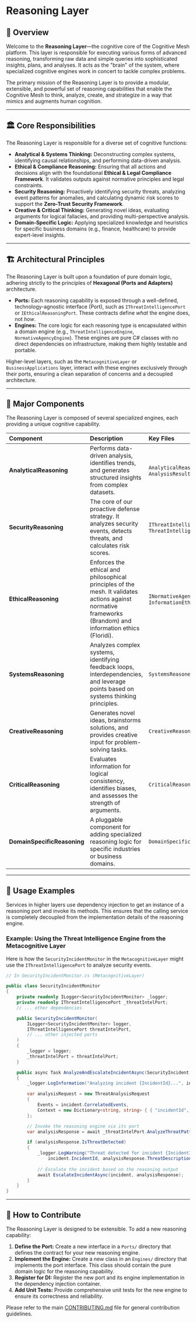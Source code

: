 # Reasoning Layer

## 🎯 Overview

Welcome to the **Reasoning Layer**—the cognitive core of the Cognitive Mesh platform. This layer is responsible for executing various forms of advanced reasoning, transforming raw data and simple queries into sophisticated insights, plans, and analyses. It acts as the "brain" of the system, where specialized cognitive engines work in concert to tackle complex problems.

The primary mission of the Reasoning Layer is to provide a modular, extensible, and powerful set of reasoning capabilities that enable the Cognitive Mesh to think, analyze, create, and strategize in a way that mimics and augments human cognition.

---

## 🏛️ Core Responsibilities

The Reasoning Layer is responsible for a diverse set of cognitive functions:

-   **Analytical & Systems Thinking:** Deconstructing complex systems, identifying causal relationships, and performing data-driven analysis.
-   **Ethical & Compliance Reasoning:** Ensuring that all actions and decisions align with the foundational **Ethical & Legal Compliance Framework**. It validates outputs against normative principles and legal constraints.
-   **Security Reasoning:** Proactively identifying security threats, analyzing event patterns for anomalies, and calculating dynamic risk scores to support the **Zero-Trust Security Framework**.
-   **Creative & Critical Thinking:** Generating novel ideas, evaluating arguments for logical fallacies, and providing multi-perspective analysis.
-   **Domain-Specific Logic:** Applying specialized knowledge and heuristics for specific business domains (e.g., finance, healthcare) to provide expert-level insights.

---

## 🏗️ Architectural Principles

The Reasoning Layer is built upon a foundation of pure domain logic, adhering strictly to the principles of **Hexagonal (Ports and Adapters)** architecture.

-   **Ports:** Each reasoning capability is exposed through a well-defined, technology-agnostic interface (Port), such as `IThreatIntelligencePort` or `IEthicalReasoningPort`. These contracts define *what* the engine does, not *how*.
-   **Engines:** The core logic for each reasoning type is encapsulated within a domain engine (e.g., `ThreatIntelligenceEngine`, `NormativeAgencyEngine`). These engines are pure C# classes with no direct dependencies on infrastructure, making them highly testable and portable.

Higher-level layers, such as the `MetacognitiveLayer` or `BusinessApplications` layer, interact with these engines exclusively through their ports, ensuring a clean separation of concerns and a decoupled architecture.

---

## 🧩 Major Components

The Reasoning Layer is composed of several specialized engines, each providing a unique cognitive capability.

| Component | Description | Key Files |
| :--- | :--- | :--- |
| **AnalyticalReasoning** | Performs data-driven analysis, identifies trends, and generates structured insights from complex datasets. | `AnalyticalReasoner.cs`, `AnalysisResultGenerator.cs` |
| **SecurityReasoning** | The core of our proactive defense strategy. It analyzes security events, detects threats, and calculates risk scores. | `IThreatIntelligencePort.cs`, `ThreatIntelligenceEngine.cs` |
| **EthicalReasoning** | Enforces the ethical and philosophical principles of the mesh. It validates actions against normative frameworks (Brandom) and information ethics (Floridi). | `INormativeAgencyPort.cs`, `InformationEthicsEngine.cs` |
| **SystemsReasoning** | Analyzes complex systems, identifying feedback loops, interdependencies, and leverage points based on systems thinking principles. | `SystemsReasoner.cs` |
| **CreativeReasoning** | Generates novel ideas, brainstorms solutions, and provides creative input for problem-solving tasks. | `CreativeReasoner.cs` |
| **CriticalReasoning** | Evaluates information for logical consistency, identifies biases, and assesses the strength of arguments. | `CriticalReasoner.cs` |
| **DomainSpecificReasoning** | A pluggable component for adding specialized reasoning logic for specific industries or business domains. | `DomainSpecificReasoner.cs` |

---

## 🚀 Usage Examples

Services in higher layers use dependency injection to get an instance of a reasoning port and invoke its methods. This ensures that the calling service is completely decoupled from the implementation details of the reasoning engine.

### Example: Using the Threat Intelligence Engine from the Metacognitive Layer

Here is how the `SecurityIncidentMonitor` in the `MetacognitiveLayer` might use the `IThreatIntelligencePort` to analyze security events.

```csharp
// In SecurityIncidentMonitor.cs (MetacognitiveLayer)

public class SecurityIncidentMonitor
{
    private readonly ILogger<SecurityIncidentMonitor> _logger;
    private readonly IThreatIntelligencePort _threatIntelPort;
    // ... other dependencies

    public SecurityIncidentMonitor(
        ILogger<SecurityIncidentMonitor> logger,
        IThreatIntelligencePort threatIntelPort,
        // ... other injected ports
    )
    {
        _logger = logger;
        _threatIntelPort = threatIntelPort;
    }

    public async Task AnalyzeAndEscalateIncidentAsync(SecurityIncident incident)
    {
        _logger.LogInformation("Analyzing incident {IncidentId}...", incident.IncidentId);

        var analysisRequest = new ThreatAnalysisRequest
        {
            Events = incident.CorrelatedEvents,
            Context = new Dictionary<string, string> { { "incidentId", incident.IncidentId } }
        };

        // Invoke the reasoning engine via its port
        var analysisResponse = await _threatIntelPort.AnalyzeThreatPatternsAsync(analysisRequest);

        if (analysisResponse.IsThreatDetected)
        {
            _logger.LogWarning("Threat detected for incident {IncidentId}: {Description}",
                incident.IncidentId, analysisResponse.ThreatDescription);
            
            // Escalate the incident based on the reasoning output
            await EscalateIncidentAsync(incident, analysisResponse);
        }
    }
}
```

---

## 🤝 How to Contribute

The Reasoning Layer is designed to be extensible. To add a new reasoning capability:

1.  **Define the Port:** Create a new interface in a `Ports/` directory that defines the contract for your new reasoning engine.
2.  **Implement the Engine:** Create a new class in an `Engines/` directory that implements the port interface. This class should contain the pure domain logic for the reasoning capability.
3.  **Register for DI:** Register the new port and its engine implementation in the dependency injection container.
4.  **Add Unit Tests:** Provide comprehensive unit tests for the new engine to ensure its correctness and reliability.

Please refer to the main [CONTRIBUTING.md](../../CONTRIBUTING.md) file for general contribution guidelines.
